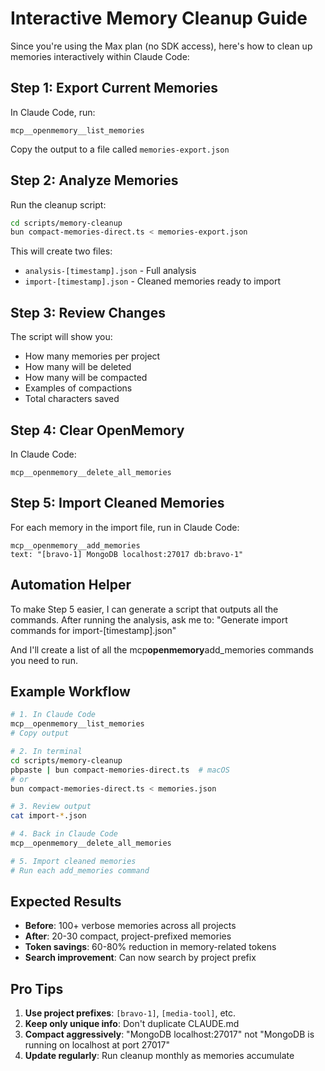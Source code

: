 # Interactive Memory Cleanup Guide

Since you're using the Max plan (no SDK access), here's how to clean up memories interactively within Claude Code:

## Step 1: Export Current Memories

In Claude Code, run:

```
mcp__openmemory__list_memories
```

Copy the output to a file called `memories-export.json`

## Step 2: Analyze Memories

Run the cleanup script:

```bash
cd scripts/memory-cleanup
bun compact-memories-direct.ts < memories-export.json
```

This will create two files:

- `analysis-[timestamp].json` - Full analysis
- `import-[timestamp].json` - Cleaned memories ready to import

## Step 3: Review Changes

The script will show you:

- How many memories per project
- How many will be deleted
- How many will be compacted
- Examples of compactions
- Total characters saved

## Step 4: Clear OpenMemory

In Claude Code:

```
mcp__openmemory__delete_all_memories
```

## Step 5: Import Cleaned Memories

For each memory in the import file, run in Claude Code:

```
mcp__openmemory__add_memories
text: "[bravo-1] MongoDB localhost:27017 db:bravo-1"
```

## Automation Helper

To make Step 5 easier, I can generate a script that outputs all the commands.
After running the analysis, ask me to:
"Generate import commands for import-[timestamp].json"

And I'll create a list of all the mcp**openmemory**add_memories commands you need to run.

## Example Workflow

```bash
# 1. In Claude Code
mcp__openmemory__list_memories
# Copy output

# 2. In terminal
cd scripts/memory-cleanup
pbpaste | bun compact-memories-direct.ts  # macOS
# or
bun compact-memories-direct.ts < memories.json

# 3. Review output
cat import-*.json

# 4. Back in Claude Code
mcp__openmemory__delete_all_memories

# 5. Import cleaned memories
# Run each add_memories command
```

## Expected Results

- **Before**: 100+ verbose memories across all projects
- **After**: 20-30 compact, project-prefixed memories
- **Token savings**: 60-80% reduction in memory-related tokens
- **Search improvement**: Can now search by project prefix

## Pro Tips

1. **Use project prefixes**: `[bravo-1]`, `[media-tool]`, etc.
2. **Keep only unique info**: Don't duplicate CLAUDE.md
3. **Compact aggressively**: "MongoDB localhost:27017" not "MongoDB is running on localhost at port 27017"
4. **Update regularly**: Run cleanup monthly as memories accumulate

